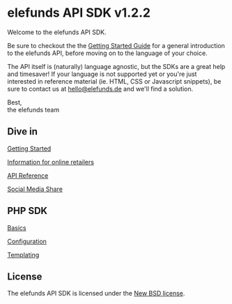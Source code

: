 elefunds API SDK v1.2.2
=======================

Welcome to the elefunds API SDK.

Be sure to checkout the the [Getting Started Guide](https://github.com/elefunds/elefunds-SDK/blob/master/Documentation/GettingStarted.md)
for a general introduction to the elefunds API, before moving on to the language of your choice.

The API itself is (naturally) language agnostic, but the SDKs are a great help and timesaver! If your language
is not supported yet or you're just interested in reference material (ie. HTML, CSS or Javascript snippets), be sure to contact us at <hello@elefunds.de> and we'll find a solution.

Best,  
the elefunds team


Dive in
-------

[Getting Started](https://github.com/elefunds/elefunds-SDK/blob/master/Documentation/GettingStarted.md) 

[Information for online retailers](https://github.com/elefunds/elefunds-SDK/blob/master/Documentation/InformationForOnlineRetailers.md)

[API Reference](https://github.com/elefunds/elefunds-SDK/blob/master/Documentation/APIReference.md)

[Social Media Share](https://github.com/elefunds/elefunds-SDK/blob/master/Documentation/SocialMediaShare.md)


PHP SDK
-------

[Basics](https://github.com/elefunds/elefunds-SDK/blob/master/PHP/Documentation/PHPGuideBasics.md)

[Configuration](https://github.com/elefunds/elefunds-SDK/blob/master/PHP/Documentation/PHPGuideConfiguration.md)

[Templating](https://github.com/elefunds/elefunds-SDK/blob/master/PHP/Documentation/PHPGuideTemplating.md)


License
-------

The elefunds API SDK is licensed under the [New BSD license](https://github.com/elefunds/elefunds-SDK/blob/master/LICENSE).
